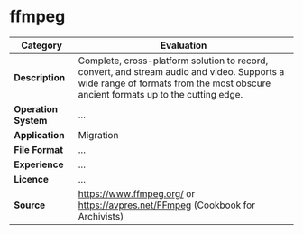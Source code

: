 # ffmpeg

| Category | Evaluation |
| --- | --- |
| **Description**  | Complete, cross-platform solution to record, convert, and stream audio and video. Supports a wide range of formats from the most obscure ancient formats up to the cutting edge. |
| **Operation System**  | ...  |
| **Application**  | Migration |
| **File Format** | ... |
| **Experience** | ... |
| **Licence** | ... |
| **Source** | https://www.ffmpeg.org/ or https://avpres.net/FFmpeg (Cookbook for Archivists) |

